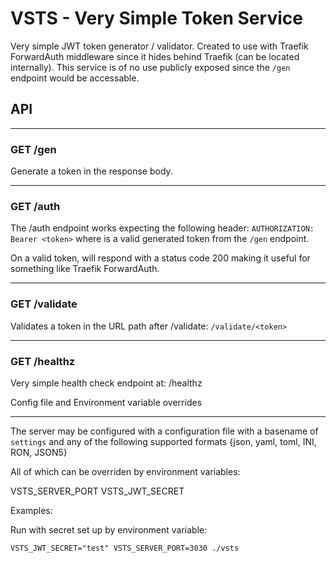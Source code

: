 # VSTS - Very Simple Token Service

Very simple JWT token generator / validator. Created to use with Traefik ForwardAuth middleware since it hides behind Traefik (can be located internally). This service is of no use publicly exposed since the `/gen` endpoint would be accessable.

## API

---

### GET /gen

Generate a token in the response body.

---

### GET /auth

The /auth endpoint works expecting the following header:
`AUTHORIZATION: Bearer <token>` where <token> is a valid generated token from the `/gen` endpoint.

On a valid token, will respond with a status code 200 making it useful for something like Traefik ForwardAuth.

---

### GET /validate

Validates a token in the URL path after /validate: `/validate/<token>`

---

### GET /healthz

Very simple health check endpoint at: /healthz

Config file and Environment variable overrides

---

The server may be configured with a configuration file with a basename of `settings` and any of the following supported formats {json, yaml, toml, INI, RON, JSON5}

All of which can be overriden by environment variables:

VSTS_SERVER_PORT
VSTS_JWT_SECRET

Examples:

Run with secret set up by environment variable:

`VSTS_JWT_SECRET="test" VSTS_SERVER_PORT=3030 ./vsts`
